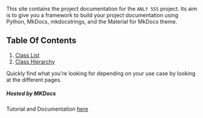 This site contains the project documentation for the
`ANLY 555` project. 
Its aim is to give you a framework to build your
project documentation using Python, MkDocs,
mkdocstrings, and the Material for MkDocs theme.

## Table Of Contents

1. [Class List](classlist.md)
2. [Class Hierarchy](hierarchy.md)

Quickly find what you're looking for depending on
your use case by looking at the different pages.


##### Hosted by MKDocs
Tutorial and Documentation [here](https://realpython.com/python-project-documentation-with-mkdocs/#step-5-build-your-documentation-with-mkdocs)

